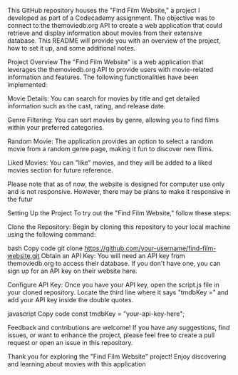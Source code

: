 This GitHub repository houses the "Find Film Website," a project I developed as part of a Codecademy assignment. The objective was to connect to the themoviedb.org API to create a web application that could retrieve and display information about movies from their extensive database. This README will provide you with an overview of the project, how to set it up, and some additional notes.

Project Overview
The "Find Film Website" is a web application that leverages the themoviedb.org API to provide users with movie-related information and features. The following functionalities have been implemented:

Movie Details: You can search for movies by title and get detailed information such as the cast, rating, and release date.

Genre Filtering: You can sort movies by genre, allowing you to find films within your preferred categories.

Random Movie: The application provides an option to select a random movie from a random genre page, making it fun to discover new films.

Liked Movies: You can "like" movies, and they will be added to a liked movies section for future reference.

Please note that as of now, the website is designed for computer use only and is not responsive. However, there may be plans to make it responsive in the futur

Setting Up the Project
To try out the "Find Film Website," follow these steps:

Clone the Repository: Begin by cloning this repository to your local machine using the following command:

bash
Copy code
git clone https://github.com/your-username/find-film-website.git
Obtain an API Key: You will need an API key from themoviedb.org to access their database. If you don't have one, you can sign up for an API key on their website here.

Configure API Key: Once you have your API key, open the script.js file in your cloned repository. Locate the third line where it says "tmdbKey =" and add your API key inside the double quotes.

javascript
Copy code
const tmdbKey = "your-api-key-here";

Feedback and contributions are welcome! If you have any suggestions, find issues, or want to enhance the project, please feel free to create a pull request or open an issue in this repository.

Thank you for exploring the "Find Film Website" project! Enjoy discovering and learning about movies with this application